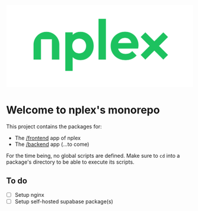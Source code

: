 # ![nplex logo](frontend/static/nplex-logo.svg)

# Welcome to nplex's monorepo

This project contains the packages for:

- The [/frontend](/frontend) app of nplex
- The [/backend](/backend) app (...to come)

For the time being, no global scripts are defined. Make sure to `cd` into a package's directory to be able to execute its scripts.

## To do

- [ ] Setup nginx
- [ ] Setup self-hosted supabase package(s)
